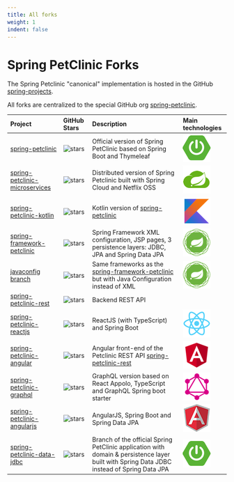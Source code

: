 ```yaml
---
title: All forks
weight: 1
indent: false
---
```


# Spring PetClinic Forks

The Spring Petclinic "canonical" implementation is hosted in the GitHub [spring-projects](https://github.com/spring-projects/spring-petclinic).

All forks are centralized to the special GitHub org [spring-petclinic](https://github.com/spring-petclinic).


|Project                          | GitHub Stars                                                                                                              | Description                                                                                                                                | Main technologies                           |
|:--------------------------------|:--------------------------------------------------------------------------------------------------------------------------|:-------------------------------------------------------------------------------------------------------------------------------------------|:--------------------------------------------|
|[spring-petclinic]               | ![stars](https://img.shields.io/github/stars/spring-projects/spring-petclinic.svg?style=social&label=Star)                | Official version of Spring PetClinic based on Spring Boot and Thymeleaf                                                                    | ![logo](../images/icon-spring-boot.png)     |
|[spring-petclinic-microservices] | ![stars](https://img.shields.io/github/stars/spring-petclinic/spring-petclinic-microservices.svg?style=social&label=Star) | Distributed version of Spring Petclinic built with Spring Cloud and Netflix OSS                                                            | ![logo](../images/icon-spring-cloud.png)    |
|[spring-petclinic-kotlin]        | ![stars](https://img.shields.io/github/stars/spring-petclinic/spring-petclinic-kotlin.svg?style=social&label=Star)        | Kotlin version of [spring-petclinic][]                                                                                                     | ![logo](../images/icon-kotlin.png)          |
|[spring-framework-petclinic]     | ![stars](https://img.shields.io/github/stars/spring-petclinic/spring-framework-petclinic.svg?style=social&label=Star)     | Spring Framework XML configuration, JSP pages, 3 persistence layers: JDBC, JPA and Spring Data JPA                                         | ![logo](../images/icon-spring-framework.png)|
|[javaconfig branch]              | ![stars](https://img.shields.io/github/stars/spring-petclinic/spring-framework-petclinic.svg?style=social&label=Star)     | Same frameworks as the [spring-framework-petclinic][] but with Java Configuration instead of XML                                           | ![logo](../images/icon-spring-framework.png)|
|[spring-petclinic-rest]          | ![stars](https://img.shields.io/github/stars/spring-petclinic/spring-petclinic-rest.svg?style=social&label=Star)          | Backend REST API                                                                                                                           |                                             |
|[spring-petclinic-reactjs]       | ![stars](https://img.shields.io/github/stars/spring-petclinic/spring-petclinic-reactjs.svg?style=social&label=Star)       | ReactJS (with TypeScript) and Spring Boot                                                                                                  | ![logo](../images/icon-react.png)           |
|[spring-petclinic-angular]       | ![stars](https://img.shields.io/github/stars/spring-petclinic/spring-petclinic-angular.svg?style=social&label=Star)       | Angular front-end of the Petclinic REST API [spring-petclinic-rest][]                                                                      | ![logo](../images/icon-angular.png)         |
|[spring-petclinic-graphql]       | ![stars](https://img.shields.io/github/stars/spring-petclinic/spring-petclinic-graphql.svg?style=social&label=Star)       | GraphQL version based on React Appolo, TypeScript and GraphQL Spring boot starter                                                          | ![logo](../images/icon-graphql.png)         |
|[spring-petclinic-angularjs]     | ![stars](https://img.shields.io/github/stars/spring-petclinic/spring-petclinic-angularjs.svg?style=social&label=Star)     | AngularJS, Spring Boot and Spring Data JPA                                                                                                 | ![logo](../images/icon-angularjs.png)       |
|[spring-petclinic-data-jdbc]     | ![stars](https://img.shields.io/github/stars/spring-petclinic/spring-petclinic-data-jdbc.svg?style=social&label=Star)     | Branch of the official Spring PetClinic application with domain & persistence layer built with Spring Data JDBC instead of Spring Data JPA | ![logo](../images/icon-spring-boot.png)     |



[spring-petclinic]: https://github.com/spring-projects/spring-petclinic
[spring-framework-petclinic]: https://github.com/spring-petclinic/spring-framework-petclinic
[spring-petclinic-angularjs]: https://github.com/spring-petclinic/spring-petclinic-angularjs 
[javaconfig branch]: https://github.com/spring-petclinic/spring-framework-petclinic/tree/javaconfig
[spring-petclinic-angular]: https://github.com/spring-petclinic/spring-petclinic-angular
[spring-petclinic-data-jdbc]: https://github.com/spring-petclinic/spring-petclinic-data-jdbc
[spring-petclinic-microservices]: https://github.com/spring-petclinic/spring-petclinic-microservices
[spring-petclinic-reactjs]: https://github.com/spring-petclinic/spring-petclinic-reactjs
[spring-petclinic-graphql]: https://github.com/spring-petclinic/spring-petclinic-graphql
[spring-petclinic-kotlin]: https://github.com/spring-petclinic/spring-petclinic-kotlin
[spring-petclinic-rest]: https://github.com/spring-petclinic/spring-petclinic-rest


